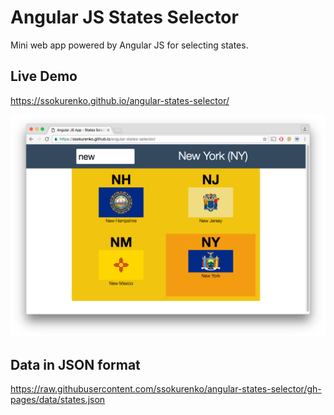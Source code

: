 # Angular JS States Selector
Mini web app powered by Angular JS for selecting states.

## Live Demo

https://ssokurenko.github.io/angular-states-selector/

![Angular JS States Selector](screenshot.png)

## Data in JSON format

https://raw.githubusercontent.com/ssokurenko/angular-states-selector/gh-pages/data/states.json